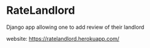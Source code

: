 # RateLandlord

Django app allowing one to add review of their landlord

website: https://ratelandlord.herokuapp.com/



